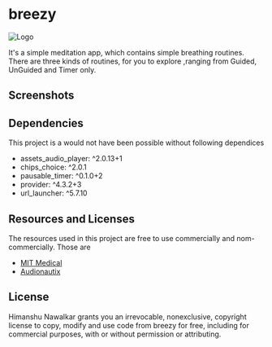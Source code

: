 # breezy
![Logo](demo/breezy.png)

It's a simple meditation app, which contains simple breathing routines. There are three kinds of routines, for you to explore ,ranging from Guided, UnGuided and Timer only.

## Screenshots


## Dependencies

This project is a would not have been possible without following dependices
- assets_audio_player: ^2.0.13+1
- chips_choice: ^2.0.1
- pausable_timer: ^0.1.0+2
- provider: ^4.3.2+3
- url_launcher: ^5.7.10

## Resources and Licenses

The resources used in this project are free to use commercially and nom- commercially. Those are
-  [MIT Medical](https://medical.mit.edu/community/sleep/resources)
-  [Audionautix](https://audionautix.com/)

## License

Himanshu Nawalkar grants you an irrevocable, nonexclusive, copyright license to copy, modify and use code from breezy for free, including for commercial purposes, with or without permission or attributing.
